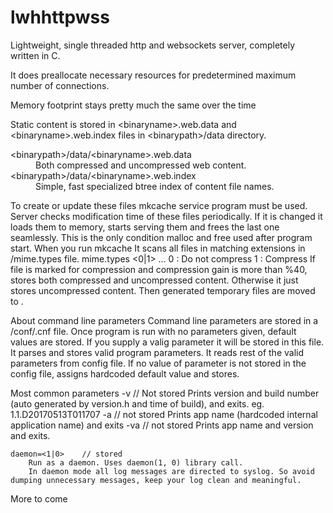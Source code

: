 # lwhhttpwss
<p>Lightweight, single threaded http and websockets server, completely written in C.</p>
<p>It does preallocate necessary resources for predetermined maximum number of connections.</p>
<p>Memory footprint stays pretty much the same over the time</p>

Static content is stored in &lt;binaryname&gt;.web.data and &lt;binaryname&gt;.web.index files in &lt;binarypath&gt;/data directory.</br>
<dl>
<dt> &lt;binarypath&gt;/data/&lt;binaryname&gt;.web.data 
<dd> Both compressed and uncompressed web content.
<dt> &lt;binarypath&gt;/data/&lt;binaryname&gt;.web.index
<dd> Simple, fast specialized btree index of content file names.
</dl>		
To create or update these files mkcache service program must be used.
	Server checks modification time of these files periodically.
	If it is changed it loads them to memory, starts serving them and frees the last one seamlessly. 
	This is the only condition malloc and free used after program start.
When you run mkcache
	It scans all files in <sourcepath> matching extensions in <mkcachepath>/mime.types file.
	mime.types
		<0|1> 		<mime type>	<extension> ...
		0 : Do not compress
		1 : Compress
	If file is marked for compression and compression gain is more than %40, stores both compressed and uncompressed content.
	Otherwise it just stores uncompressed content.
	Then generated temporary files are moved to <cachepath>.
	
About command line parameters
	Command line parameters are stored in a <binarypath>/conf/<binaryname>.cnf file.
	Once program is run with no parameters given, default values are stored. If you supply a valig parameter it will be stored in this file.
	It parses and stores valid program parameters.
	It reads rest of the valid parameters from config file.
	If no value of parameter is not stored in the config file, assigns hardcoded default value and stores.

Most common parameters
	-v	// Not stored
		Prints version and build number (auto generated by version.h and time of build), and exits.
		eg. 1.1.D20170513T011707
	-a	// not stored
		Prints app name (hardcoded internal application name) and exits
	-va	// not stored
		Prints app name and version and exits.
		
	daemon=<1|0>	// stored
		Run as a daemon. Uses daemon(1, 0) library call.
		In daemon mode all log messages are directed to syslog. So avoid dumping unnecessary messages, keep your log clean and meaningful.
		
More to come
		
